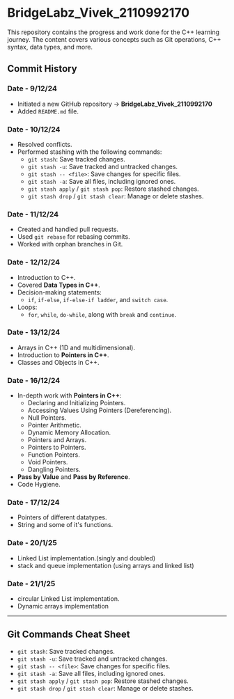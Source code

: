 # BridgeLabz_Vivek_2110992170

This repository contains the progress and work done for the C++ learning journey. The content covers various concepts such as Git operations, C++ syntax, data types, and more.

## Commit History

### Date - 9/12/24
- Initiated a new GitHub repository -> **BridgeLabz_Vivek_2110992170**
- Added `README.md` file.

### Date - 10/12/24
- Resolved conflicts.
- Performed stashing with the following commands:
  - `git stash`: Save tracked changes.
  - `git stash -u`: Save tracked and untracked changes.
  - `git stash -- <file>`: Save changes for specific files.
  - `git stash -a`: Save all files, including ignored ones.
  - `git stash apply` / `git stash pop`: Restore stashed changes.
  - `git stash drop` / `git stash clear`: Manage or delete stashes.

### Date - 11/12/24
- Created and handled pull requests.
- Used `git rebase` for rebasing commits.
- Worked with orphan branches in Git.

### Date - 12/12/24
- Introduction to C++.
- Covered **Data Types in C++**.
- Decision-making statements: 
  - `if`, `if-else`, `if-else-if ladder`, and `switch case`.
- Loops: 
  - `for`, `while`, `do-while`, along with `break` and `continue`.

### Date - 13/12/24
- Arrays in C++ (1D and multidimensional).
- Introduction to **Pointers in C++**.
- Classes and Objects in C++.

### Date - 16/12/24
- In-depth work with **Pointers in C++**:
  - Declaring and Initializing Pointers.
  - Accessing Values Using Pointers (Dereferencing).
  - Null Pointers.
  - Pointer Arithmetic.
  - Dynamic Memory Allocation.
  - Pointers and Arrays.
  - Pointers to Pointers.
  - Function Pointers.
  - Void Pointers.
  - Dangling Pointers.
- **Pass by Value** and **Pass by Reference**.
- Code Hygiene.

### Date - 17/12/24
- Pointers of different datatypes.
- String and some of it's functions.


### Date - 20/1/25
- Linked List implementation.(singly and doubled)
- stack and queue implementation (using arrays and linked list)

### Date - 21/1/25
- circular Linked List implementation.
- Dynamic arrays implementation 
---

## Git Commands Cheat Sheet

- `git stash`: Save tracked changes.
- `git stash -u`: Save tracked and untracked changes.
- `git stash -- <file>`: Save changes for specific files.
- `git stash -a`: Save all files, including ignored ones.
- `git stash apply` / `git stash pop`: Restore stashed changes.
- `git stash drop` / `git stash clear`: Manage or delete stashes.
